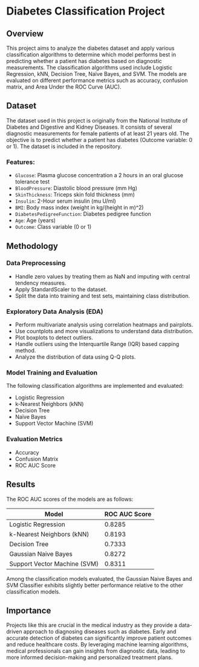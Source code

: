 # Diabetes Classification Project

## Overview

This project aims to analyze the diabetes dataset and apply various classification algorithms to determine which model performs best in predicting whether a patient has diabetes based on diagnostic measurements. The classification algorithms used include Logistic Regression, kNN, Decision Tree, Naïve Bayes, and SVM. The models are evaluated on different performance metrics such as accuracy, confusion matrix, and Area Under the ROC Curve (AUC).

## Dataset

The dataset used in this project is originally from the National Institute of Diabetes and Digestive and Kidney Diseases. It consists of several diagnostic measurements for female patients of at least 21 years old. The objective is to predict whether a patient has diabetes (Outcome variable: 0 or 1). The dataset is included in the repository.

### Features:

- `Glucose`: Plasma glucose concentration a 2 hours in an oral glucose tolerance test
- `BloodPressure`: Diastolic blood pressure (mm Hg)
- `SkinThickness`: Triceps skin fold thickness (mm)
- `Insulin`: 2-Hour serum insulin (mu U/ml)
- `BMI`: Body mass index (weight in kg/(height in m)^2)
- `DiabetesPedigreeFunction`: Diabetes pedigree function
- `Age`: Age (years)
- `Outcome`: Class variable (0 or 1)

## Methodology

### Data Preprocessing

- Handle zero values by treating them as NaN and imputing with central tendency measures.
- Apply StandardScaler to the dataset.
- Split the data into training and test sets, maintaining class distribution.

### Exploratory Data Analysis (EDA)

- Perform multivariate analysis using correlation heatmaps and pairplots.
- Use countplots and more visualizations to understand data distribution.
- Plot boxplots to detect outliers.
- Handle outliers using the Interquartile Range (IQR) based capping method.
- Analyze the distribution of data using Q-Q plots.

### Model Training and Evaluation

The following classification algorithms are implemented and evaluated:

- Logistic Regression
- k-Nearest Neighbors (kNN)
- Decision Tree
- Naïve Bayes
- Support Vector Machine (SVM)

### Evaluation Metrics

- Accuracy
- Confusion Matrix
- ROC AUC Score

## Results

The ROC AUC scores of the models are as follows:

| Model                       | ROC AUC Score |
|-----------------------------|---------------|
| Logistic Regression         | 0.8285        |
| k-Nearest Neighbors (kNN)   | 0.8193        |
| Decision Tree               | 0.7333        |
| Gaussian Naive Bayes        | 0.8272        |
| Support Vector Machine (SVM)| 0.8311        |

Among the classification models evaluated, the Gaussian Naive Bayes and SVM Classifier exhibits slightly better performance relative to the other classification models.

## Importance

Projects like this are crucial in the medical industry as they provide a data-driven approach to diagnosing diseases such as diabetes. Early and accurate detection of diabetes can significantly improve patient outcomes and reduce healthcare costs. By leveraging machine learning algorithms, medical professionals can gain insights from diagnostic data, leading to more informed decision-making and personalized treatment plans.
